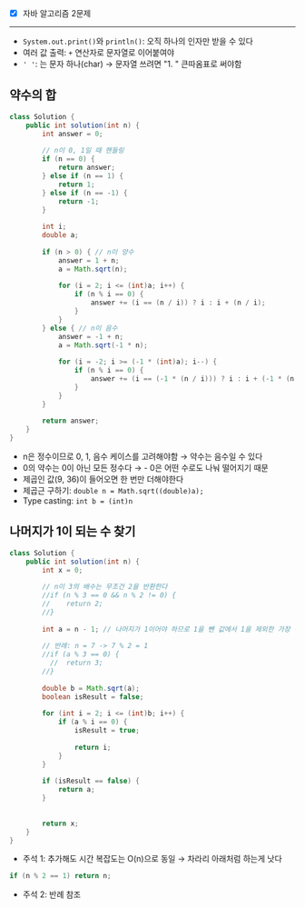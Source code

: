 - [x] 자바 알고리즘 2문제

---

- `System.out.print()`와 `println()`: 오직 하나의 인자만 받을 수 있다
- 여러 값 출력: `+` 연산자로 문자열로 이어붙여야
- `' '`: 는 문자 하나(char) →  문자열 쓰려면 "1. " 큰따옴표로 써야함

## 약수의 합
```java
class Solution {
    public int solution(int n) {
        int answer = 0;
        
        // n이 0, 1일 때 핸들링
        if (n == 0) {
            return answer;
        } else if (n == 1) {
            return 1;
        } else if (n == -1) {
            return -1;
        }
        
        int i;
        double a;
        
        if (n > 0) { // n이 양수
            answer = 1 + n;
            a = Math.sqrt(n);
            
            for (i = 2; i <= (int)a; i++) {
            	if (n % i == 0) {
                	answer += (i == (n / i)) ? i : i + (n / i);
                } 
            }
        } else { // n이 음수
            answer = -1 + n;
            a = Math.sqrt(-1 * n);
        
            for (i = -2; i >= (-1 * (int)a); i--) {
                if (n % i == 0) {
                	answer += (i == (-1 * (n / i))) ? i : i + (-1 * (n / i));
                } 
            }
        }
        
        return answer;
    }
}
```
- n은 정수이므로 0, 1, 음수 케이스를 고려해야함 → 약수는 음수일 수 있다
- 0의 약수는 0이 아닌 모든 정수다 → - 0은 어떤 수로도 나눠 떨어지기 때문
- 제곱인 값(9, 36)이 들어오면 한 번만 더해야한다
- 제곱근 구하기: `double n = Math.sqrt((double)a);`
- Type casting: `int b = (int)n`

## 나머지가 1이 되는 수 찾기
```java
class Solution {
    public int solution(int n) {
        int x = 0;
        
        // n이 3의 배수는 무조건 2을 반환한다
        //if (n % 3 == 0 && n % 2 != 0) {
        //    return 2;
        //}
        
        int a = n - 1; // 나머지가 1이어야 하므로 1을 뺀 값에서 1을 제외한 가장 작은 약수를 구한다.
        
        // 반례: n = 7 -> 7 % 2 = 1
        //if (a % 3 == 0) {
          //  return 3;
        //}
        
        double b = Math.sqrt(a);
        boolean isResult = false;
        
        for (int i = 2; i <= (int)b; i++) {
            if (a % i == 0) {
                isResult = true;
                
                return i;
            }
        }
        
        if (isResult == false) {
            return a;
        }
        
        
        return x;
    }
}
```
- 주석 1: 추가해도 시간 복잡도는 O(n)으로 동일 → 차라리 아래처럼 하는게 낫다
```java
if (n % 2 == 1) return n;
```
- 주석 2: 반례 참조